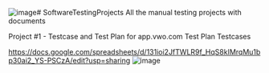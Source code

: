 ![image](https://github.com/user-attachments/assets/2e51db09-cd24-4e51-8617-064b92ddc520)# SoftwareTestingProjects
All the manual testing projects with documents


Project #1 - Testcase and Test Plan for app.vwo.com
Test Plan
Testcases

https://docs.google.com/spreadsheets/d/131ioi2JfTWLR9f_HqS8kIMrqMu1bp30ai2_YS-PSCzA/edit?usp=sharing
![image](https://github.com/user-attachments/assets/bd48a5b0-6f5e-4d52-9dec-3be4027a8caf)
